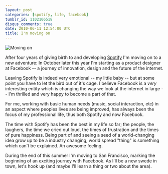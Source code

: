 ```yaml
---
layout: post
categories: [spotify, life, facebook]
tumblr_id: 1102106518
disqus_comments: true
date: 2010-06-11 12:54:00 UTC
title: I'm moving on
---
```


<img src="http://farm5.static.flickr.com/4011/4690730860_5ba08d99c6_o.png" alt="Moving on">

After four years of giving birth to and developing [Spotify](http://spotify.com/) I'm moving on to a new adventure: In October later this year I'm starting as a product designer at Facebook -- a journey of innovation, design and the future of the internet.

Leaving Spotify is indeed very emotional -- my little baby -- but at some point you have to let the bird out of it's cage. I believe Facebook is a _very_ interesting entity which is changing the way we look at the internet in large -- I'm thrilled and very happy to become a part of that.

For me, working with basic human needs (music, social interaction, etc) in an aspect where peoples lives are being improved, has always been the focus of my professional life, thus both Spotify and now Facebook.

The time with Spotify has been the best in my life so far; the people, the laughers, the time we cried out loud, the times of frustration and the times of pure happiness. Being part of and seeing a seed of a world-changing idea grow up to be a industry changing, world spread "thing" is something which can't be explained. An awesome feeling.

During the end of this summer I'm moving to San Francisco, marking the beginning of an exciting journey with Facebook. As I'll be a new swede in town, let's hook up (and maybe I'll learn a thing or two about the area).
